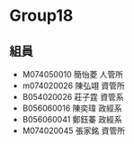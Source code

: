 Group18
=
組員
-
- M074050010	簡怡菱	人管所
- m074020026	陳弘翊	資管所
- B054020026	莊子霆	資管系
- B056060016	陳奕瑋	政經系
- B056060041	鄭鈺蓁	政經系
- M074020045	張家銘	資管所